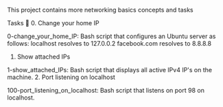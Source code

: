 This project contains more networking basics concepts and tasks

Tasks 📃
0. Change your home IP

0-change_your_home_IP: Bash script that configures an Ubuntu server as follows:
localhost resolves to 127.0.0.2
facebook.com resolves to 8.8.8.8
1. Show attached IPs

1-show_attached_IPs: Bash script that displays all active IPv4 IP's on the machine.
2. Port listening on localhost

100-port_listening_on_localhost: Bash script that listens on port 98 on localhost.
